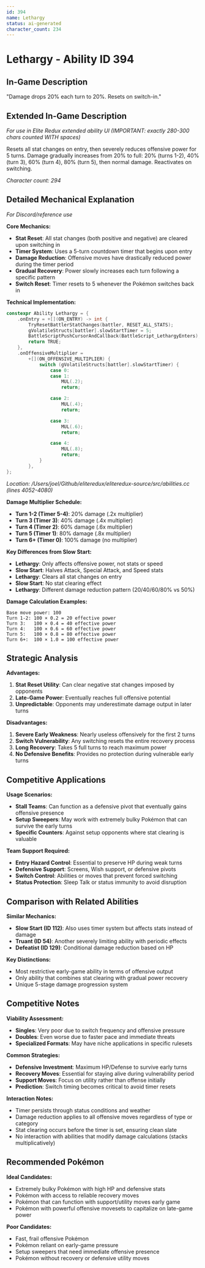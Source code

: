 ```yaml
---
id: 394
name: Lethargy
status: ai-generated
character_count: 234
---
```


# Lethargy - Ability ID 394

## In-Game Description
"Damage drops 20% each turn to 20%. Resets on switch-in."

## Extended In-Game Description
*For use in Elite Redux extended ability UI (IMPORTANT: exactly 280-300 chars counted WITH spaces)*

Resets all stat changes on entry, then severely reduces offensive power for 5 turns. Damage gradually increases from 20% to full: 20% (turns 1-2), 40% (turn 3), 60% (turn 4), 80% (turn 5), then normal damage. Reactivates on switching.

*Character count: 294*

## Detailed Mechanical Explanation
*For Discord/reference use*

**Core Mechanics:**
- **Stat Reset**: All stat changes (both positive and negative) are cleared upon switching in
- **Timer System**: Uses a 5-turn countdown timer that begins upon entry
- **Damage Reduction**: Offensive moves have drastically reduced power during the timer period
- **Gradual Recovery**: Power slowly increases each turn following a specific pattern
- **Switch Reset**: Timer resets to 5 whenever the Pokémon switches back in

**Technical Implementation:**
```cpp
constexpr Ability Lethargy = {
    .onEntry = +[](ON_ENTRY) -> int {
        TryResetBattlerStatChanges(battler, RESET_ALL_STATS);
        gVolatileStructs[battler].slowStartTimer = 5;
        BattleScriptPushCursorAndCallback(BattleScript_LethargyEnters);
        return TRUE;
    },
    .onOffensiveMultiplier =
        +[](ON_OFFENSIVE_MULTIPLIER) {
            switch (gVolatileStructs[battler].slowStartTimer) {
                case 0:
                case 1:
                    MUL(.2);
                    return;

                case 2:
                    MUL(.4);
                    return;

                case 3:
                    MUL(.6);
                    return;

                case 4:
                    MUL(.8);
                    return;
            }
        },
};
```
*Location: /Users/joel/Github/eliteredux/eliteredux-source/src/abilities.cc (lines 4052-4080)*

**Damage Multiplier Schedule:**
- **Turn 1-2 (Timer 5-4)**: 20% damage (.2x multiplier)
- **Turn 3 (Timer 3)**: 40% damage (.4x multiplier)  
- **Turn 4 (Timer 2)**: 60% damage (.6x multiplier)
- **Turn 5 (Timer 1)**: 80% damage (.8x multiplier)
- **Turn 6+ (Timer 0)**: 100% damage (no multiplier)

**Key Differences from Slow Start:**
- **Lethargy**: Only affects offensive power, not stats or speed
- **Slow Start**: Halves Attack, Special Attack, and Speed stats
- **Lethargy**: Clears all stat changes on entry
- **Slow Start**: No stat clearing effect
- **Lethargy**: Different damage reduction pattern (20/40/60/80% vs 50%)

**Damage Calculation Examples:**
```
Base move power: 100
Turn 1-2: 100 × 0.2 = 20 effective power
Turn 3:   100 × 0.4 = 40 effective power  
Turn 4:   100 × 0.6 = 60 effective power
Turn 5:   100 × 0.8 = 80 effective power
Turn 6+:  100 × 1.0 = 100 effective power
```

## Strategic Analysis

**Advantages:**
1. **Stat Reset Utility**: Can clear negative stat changes imposed by opponents
2. **Late-Game Power**: Eventually reaches full offensive potential
3. **Unpredictable**: Opponents may underestimate damage output in later turns

**Disadvantages:**
1. **Severe Early Weakness**: Nearly useless offensively for the first 2 turns
2. **Switch Vulnerability**: Any switching resets the entire recovery process
3. **Long Recovery**: Takes 5 full turns to reach maximum power
4. **No Defensive Benefits**: Provides no protection during vulnerable early turns

## Competitive Applications

**Usage Scenarios:**
- **Stall Teams**: Can function as a defensive pivot that eventually gains offensive presence
- **Setup Sweepers**: May work with extremely bulky Pokémon that can survive the early turns
- **Specific Counters**: Against setup opponents where stat clearing is valuable

**Team Support Required:**
- **Entry Hazard Control**: Essential to preserve HP during weak turns
- **Defensive Support**: Screens, Wish support, or defensive pivots
- **Switch Control**: Abilities or moves that prevent forced switching
- **Status Protection**: Sleep Talk or status immunity to avoid disruption

## Comparison with Related Abilities

**Similar Mechanics:**
- **Slow Start (ID 112)**: Also uses timer system but affects stats instead of damage
- **Truant (ID 54)**: Another severely limiting ability with periodic effects
- **Defeatist (ID 129)**: Conditional damage reduction based on HP

**Key Distinctions:**
- Most restrictive early-game ability in terms of offensive output
- Only ability that combines stat clearing with gradual power recovery
- Unique 5-stage damage progression system

## Competitive Notes

**Viability Assessment:**
- **Singles**: Very poor due to switch frequency and offensive pressure
- **Doubles**: Even worse due to faster pace and immediate threats
- **Specialized Formats**: May have niche applications in specific rulesets

**Common Strategies:**
- **Defensive Investment**: Maximum HP/Defense to survive early turns
- **Recovery Moves**: Essential for staying alive during vulnerability period  
- **Support Moves**: Focus on utility rather than offense initially
- **Prediction**: Switch timing becomes critical to avoid timer resets

**Interaction Notes:**
- Timer persists through status conditions and weather
- Damage reduction applies to all offensive moves regardless of type or category
- Stat clearing occurs before the timer is set, ensuring clean slate
- No interaction with abilities that modify damage calculations (stacks multiplicatively)

## Recommended Pokémon

**Ideal Candidates:**
- Extremely bulky Pokémon with high HP and defensive stats
- Pokémon with access to reliable recovery moves
- Pokémon that can function with support/utility moves early game
- Pokémon with powerful offensive movesets to capitalize on late-game power

**Poor Candidates:**
- Fast, frail offensive Pokémon
- Pokémon reliant on early-game pressure
- Setup sweepers that need immediate offensive presence
- Pokémon without recovery or defensive utility moves